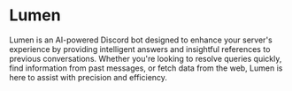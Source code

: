 # Lumen
 Lumen is an AI-powered Discord bot designed to enhance your server's experience by providing intelligent answers and insightful references to previous conversations. Whether you're looking to resolve queries quickly, find information from past messages, or fetch data from the web, Lumen is here to assist with precision and efficiency.
